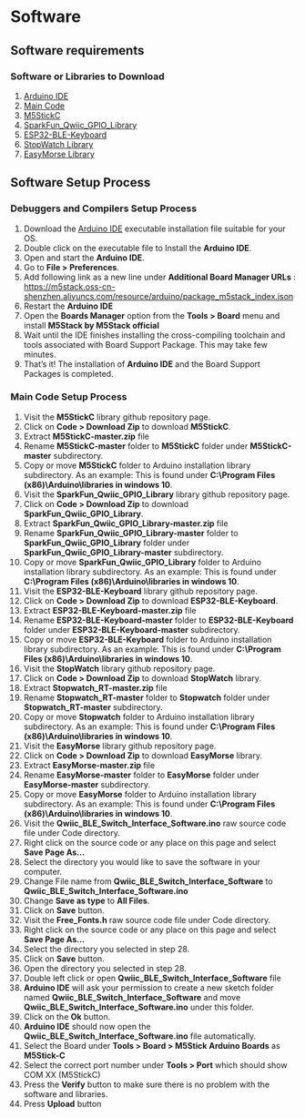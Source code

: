# Software

## Software requirements  

### Software or Libraries to Download

  1. [Arduino IDE](https://www.arduino.cc/en/software)
  2. [Main Code](./Code/)
  3. [M5StickC](https://github.com/m5stack/M5StickC)
  4. [SparkFun_Qwiic_GPIO_Library](https://github.com/sparkfun/SparkFun_Qwiic_GPIO_Library)
  5. [ESP32-BLE-Keyboard](https://github.com/T-vK/ESP32-BLE-Keyboard)
  6. [StopWatch Library](https://github.com/RobTillaart/Stopwatch_RT)
  7. [EasyMorse Library](https://github.com/milador/EasyMorse)

## Software Setup Process

### Debuggers and Compilers Setup Process

  1. Download the [Arduino IDE](https://www.arduino.cc/en/software) executable installation file suitable for your OS.
  2. Double click on the executable file to Install the **Arduino IDE**.
  3. Open and start the **Arduino IDE**.
  4. Go to **File > Preferences**.
  5. Add following link as a new line under **Additional Board Manager URLs** : https://m5stack.oss-cn-shenzhen.aliyuncs.com/resource/arduino/package_m5stack_index.json
  6. Restart the **Arduino IDE**
  7. Open the **Boards Manager** option from the **Tools > Board** menu and install **M5Stack by M5Stack official**
  8. Wait until the IDE finishes installing the cross-compiling toolchain and tools associated with Board Support Package. This may take few minutes.
  9. That’s it! The installation of **Arduino IDE** and the Board Support Packages is completed.

### Main Code Setup Process

  1. Visit the **M5StickC** library github repository page.
  2. Click on **Code > Download Zip** to download **M5StickC**.
  3. Extract **M5StickC-master.zip** file
  4. Rename **M5StickC-master** folder to **M5StickC** folder under **M5StickC-master** subdirectory. 
  5. Copy or move **M5StickC** folder to Arduino installation library subdirectory. As an example: This is found under **C:\Program Files (x86)\Arduino\libraries in windows 10**.
  6. Visit the **SparkFun_Qwiic_GPIO_Library** library github repository page.
  7. Click on **Code > Download Zip** to download **SparkFun_Qwiic_GPIO_Library**.
  8. Extract **SparkFun_Qwiic_GPIO_Library-master.zip** file
  9. Rename **SparkFun_Qwiic_GPIO_Library-master** folder to **SparkFun_Qwiic_GPIO_Library** folder under **SparkFun_Qwiic_GPIO_Library-master** subdirectory. 
  10. Copy or move **SparkFun_Qwiic_GPIO_Library** folder to Arduino installation library subdirectory. As an example: This is found under **C:\Program Files (x86)\Arduino\libraries in windows 10**.
  11. Visit the **ESP32-BLE-Keyboard** library github repository page.
  12. Click on **Code > Download Zip** to download **ESP32-BLE-Keyboard**.
  13. Extract **ESP32-BLE-Keyboard-master.zip** file
  14. Rename **ESP32-BLE-Keyboard-master** folder to **ESP32-BLE-Keyboard** folder under **ESP32-BLE-Keyboard-master** subdirectory. 
  15. Copy or move **ESP32-BLE-Keyboard** folder to Arduino installation library subdirectory. As an example: This is found under **C:\Program Files (x86)\Arduino\libraries in windows 10**.
  16. Visit the **StopWatch** library github repository page.
  17. Click on **Code > Download Zip** to download **StopWatch** library.
  18. Extract **Stopwatch_RT-master.zip** file
  19. Rename **Stopwatch_RT-master** folder to **Stopwatch** folder under **Stopwatch_RT-master** subdirectory. 
  20. Copy or move **Stopwatch** folder to Arduino installation library subdirectory. As an example: This is found under **C:\Program Files (x86)\Arduino\libraries in windows 10**.
  21. Visit the **EasyMorse** library github repository page.
  22. Click on **Code > Download Zip** to download **EasyMorse** library.
  23. Extract **EasyMorse-master.zip** file
  24. Rename **EasyMorse-master** folder to **EasyMorse** folder under **EasyMorse-master** subdirectory. 
  25. Copy or move **EasyMorse** folder to Arduino installation library subdirectory. As an example: This is found under **C:\Program Files (x86)\Arduino\libraries in windows 10**.  
  26. Visit the **Qwiic_BLE_Switch_Interface_Software.ino** raw source code file under Code directory.
  27. Right click on the source code or any place on this page and select **Save Page As…**
  28. Select the directory you would like to save the software in your computer. 
  29. Change File name from **Qwiic_BLE_Switch_Interface_Software** to **Qwiic_BLE_Switch_Interface_Software.ino**
  30. Change **Save as type** to **All Files**.
  31. Click on **Save** button.
  32. Visit the **Free_Fonts.h** raw source code file under Code directory.
  33. Right click on the source code or any place on this page and select **Save Page As…**
  34. Select the directory you selected in step 28.
  35. Click on **Save** button.
  36. Open the directory you selected in step 28.
  37. Double left click or open **Qwiic_BLE_Switch_Interface_Software** file
  38. **Arduino IDE** will ask your permission to create a new sketch folder named **Qwiic_BLE_Switch_Interface_Software** and move **Qwiic_BLE_Switch_Interface_Software.ino** under this folder.
  39. Click on the **Ok** button. 
  40. **Arduino IDE** should now open the **Qwiic_BLE_Switch_Interface_Software.ino** file automatically.
  41. Select the Board under **Tools > Board > M5Stick Arduino Boards** as **M5Stick-C**
  42. Select the correct port number under **Tools > Port** which should show COM XX (M5StickC) 
  43. Press the **Verify** button to make sure there is no problem with the software and libraries. 
  44. Press **Upload** button 
